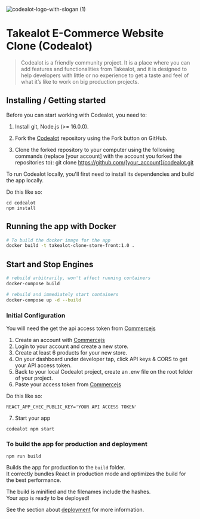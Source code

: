 ![codealot-logo-with-slogan (1)](https://user-images.githubusercontent.com/49435141/172904362-89918bdc-8873-40ce-afb3-118f45a6721a.svg)

# Takealot E-Commerce Website Clone (Codealot)
> Codealot is a friendly community project. It is a place where you can add features and functionalities from Takealot, and it is designed to help developers with little or no experience to get a taste and feel of what it’s like to work on big production projects.

## Installing / Getting started

Before you can start working with Codealot, you need to:
1. Install git, Node.js (>= 16.0.0).
 
2. Fork the [Codealot](https://github.com/Phakeme/codealot) repository using the Fork button on GitHub.

3. Clone the forked repository to your computer using the following commands (replace [your account] with the account you forked the repositories to):
git clone https://github.com/[your_account]/codealot.git

To run Codealot locally, you'll first need to install its dependencies and build the app locally.

Do this like so:

```shell
cd codealot
npm install
```

## Running the app with Docker
```bash
# To build the docker image for the app
docker build -t takealot-clone-store-front:1.0 .
```

## Start and Stop Engines
```bash
# rebuild arbitrarily, won't affect running containers
docker-compose build

# rebuild and immediately start containers
docker-compose up -d --build
```

### Initial Configuration

You will need the get the api access token from 
[Commercejs](https://commercejs.com/docs/)

1. Create an account with [Commercejs](https://commercejs.com/docs/)
2. Login to your account and create a new store.
3. Create at least 6 products for your new store.
4. On your dashboard under developer tap, click API keys & CORS to get your API access token.
5. Back to your local Codealot project, create an .env file on the root folder of your project.
6. Paste your access token from [Commercejs](https://commercejs.com/docs/)

Do this like so:

```.env file >
REACT_APP_CHEC_PUBLIC_KEY='YOUR API ACCESS TOKEN'
```
7. Start your app

```shell
codealot npm start
```

### To build the app for production and deployment

```shell
npm run build
```

Builds the app for production to the `build` folder.\
It correctly bundles React in production mode and optimizes the build for the best performance.

The build is minified and the filenames include the hashes.\
Your app is ready to be deployed!

See the section about [deployment](https://facebook.github.io/create-react-app/docs/deployment) for more information.
